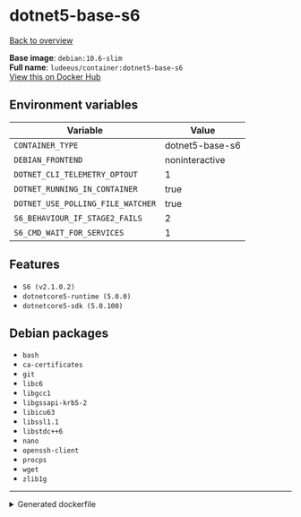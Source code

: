 # dotnet5-base-s6

[Back to overview](../index.md)

**Base image**: `debian:10.6-slim`  
**Full name**: `ludeeus/container:dotnet5-base-s6`  
[View this on Docker Hub](https://hub.docker.com/r/ludeeus/container/tags?page=1&name=dotnet5-base-s6)

## Environment variables

Variable | Value 
-- | --
`CONTAINER_TYPE` | dotnet5-base-s6
`DEBIAN_FRONTEND` | noninteractive
`DOTNET_CLI_TELEMETRY_OPTOUT` | 1
`DOTNET_RUNNING_IN_CONTAINER` | true
`DOTNET_USE_POLLING_FILE_WATCHER` | true
`S6_BEHAVIOUR_IF_STAGE2_FAILS` | 2
`S6_CMD_WAIT_FOR_SERVICES` | 1

## Features

- `S6 (v2.1.0.2)`
- `dotnetcore5-runtime (5.0.0)`
- `dotnetcore5-sdk (5.0.100)`

## Debian packages

- `bash`
- `ca-certificates`
- `git`
- `libc6`
- `libgcc1`
- `libgssapi-krb5-2`
- `libicu63`
- `libssl1.1`
- `libstdc++6`
- `nano`
- `openssh-client`
- `procps`
- `wget`
- `zlib1g`



***
<details>
<summary>Generated dockerfile</summary>

<pre>
FROM debian:10.6-slim

ENV DEBIAN_FRONTEND=noninteractive
ENV DOTNET_RUNNING_IN_CONTAINER=true
ENV DOTNET_USE_POLLING_FILE_WATCHER=true
ENV DOTNET_CLI_TELEMETRY_OPTOUT=1
ENV CONTAINER_TYPE=dotnet5-base-s6
ENV S6_BEHAVIOUR_IF_STAGE2_FAILS=2
ENV S6_CMD_WAIT_FOR_SERVICES=1

COPY rootfs/dotnet-base /
COPY rootfs/dotnet5-base /
COPY rootfs/s6/install /s6/install

RUN  \ 
    apt update \ 
    && apt install -y --no-install-recommends --allow-downgrades  \ 
        ca-certificates \ 
        nano \ 
        bash \ 
        wget \ 
        git \ 
        openssh-client \ 
        libc6 \ 
        libgcc1 \ 
        libgssapi-krb5-2 \ 
        libicu63 \ 
        libssl1.1 \ 
        libstdc++6 \ 
        zlib1g \ 
        procps \ 
    && bash /s6/install \ 
    && rm -R /s6 \ 
    && bash /build_scripts/install \ 
    && rm -R /build_scripts \ 
    && mkdir -p /dotnet \ 
    && tar zxf /tmp/runtime.tar.gz -C /dotnet \ 
    && tar zxf /tmp/sdk.tar.gz -C /dotnet \ 
    && ln -s /dotnet/dotnet /bin/dotnet \ 
    && dotnet --info \ 
    && rm -fr /var/lib/apt/lists/* \ 
    && rm -fr /tmp/* /var/{cache,log}/*




</pre>

<i>This is a generated version of the context used while building the container, some of the labels will not be correct since they use information in the action that publishes the container</i>
</details>
